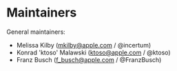 # Maintainers

General maintainers:
* Melissa Kilby (mkilby@apple.com / @incertum)
* Konrad 'ktoso' Malawski (ktoso@apple.com / @ktoso)
* Franz Busch (f_busch@apple.com / @FranzBusch)
